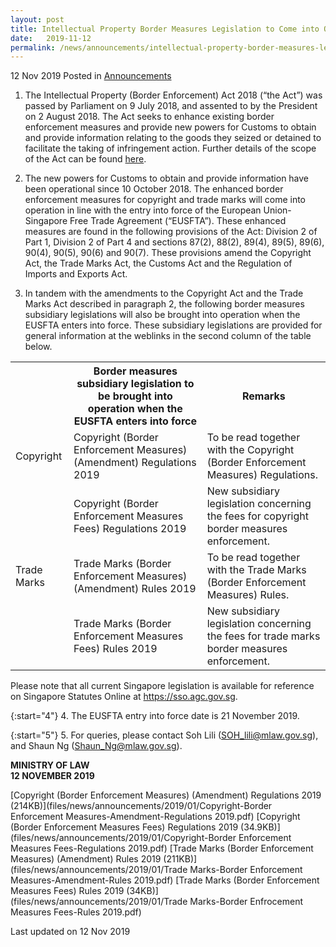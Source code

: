 ```yaml
---
layout: post
title: Intellectual Property Border Measures Legislation to Come into Operation Upon the Entry into Force of the EU-Singapore Free Trade Agreement on 21 November 2019
date:   2019-11-12
permalink: /news/announcements/intellectual-property-border-measures-legislation-comes-into-operation-on-21-nov-2019
---
```


12 Nov 2019 Posted in [Announcements](/news/announcements)


1. The Intellectual Property (Border Enforcement) Act 2018 (“the Act”) was passed by Parliament on 9 July 2018, and assented to by the President on 2 August 2018. The Act seeks to enhance existing border enforcement measures and provide new powers for Customs to obtain and provide information relating to the goods they seized or detained to facilitate the taking of infringement action. Further details of the scope of the Act can be found [here](http://https://app.mlaw.gov.sg/news/press-releases/factsheet-on-intellectual-property--border-enforcement--bill "here").

2. The new powers for Customs to obtain and provide information have been operational since 10 October 2018. The enhanced border enforcement measures for copyright and trade marks will come into operation in line with the entry into force of the European Union-Singapore Free Trade Agreement (“EUSFTA”). These enhanced measures are found in the following provisions of the Act: Division 2 of Part 1, Division 2 of Part 4 and sections 87(2), 88(2), 89(4), 89(5), 89(6), 90(4), 90(5), 90(6) and 90(7). These provisions amend the Copyright Act, the Trade Marks Act, the Customs Act and the Regulation of Imports and Exports Act.

3. In tandem with the amendments to the Copyright Act and the Trade Marks Act described in paragraph 2, the following border measures subsidiary legislations will also be brought into operation when the EUSFTA enters into force. These subsidiary legislations are provided for general information at the weblinks in the second column of the table below.


<table class="table-v">
<tr>
<th></th>
<th>Border measures subsidiary legislation to be brought into operation when the EUSFTA enters into force</th>
<th>Remarks</th>
</tr>
<tr>
<td>Copyright</td>
<td>Copyright (Border Enforcement Measures) (Amendment) Regulations 2019</td>
<td>To be read together with the Copyright (Border Enforcement Measures) Regulations.</td>
</tr>
<tr>
<td></td>
<td>Copyright (Border Enforcement Measures Fees) Regulations 2019</td>
<td>New subsidiary legislation concerning the fees for copyright border measures enforcement.</td>
<tr>
<td>Trade Marks</td>
<td>Trade Marks (Border Enforcement Measures) (Amendment) Rules 2019</td>
<td>To be read together with the Trade Marks (Border Enforcement Measures) Rules.</td>
</tr>
<tr>
<td></td>
<td>Trade Marks (Border Enforcement Measures Fees) Rules 2019</td>
<td>New subsidiary legislation concerning the fees for trade marks border measures enforcement.</td>
</tr>
</table>

Please note that all current Singapore legislation is available for reference on Singapore Statutes Online at https://sso.agc.gov.sg.

{:start="4"} 
4. The EUSFTA entry into force date is 21 November 2019.

{:start="5"} 
5. For queries, please contact Soh Lili (SOH_lili@mlaw.gov.sg), and Shaun Ng (Shaun_Ng@mlaw.gov.sg).

**MINISTRY OF LAW**  
**12 NOVEMBER 2019**

[Copyright (Border Enforcement Measures) (Amendment) Regulations 2019 (214KB)](files/news/announcements/2019/01/Copyright-Border Enforcement Measures-Amendment-Regulations 2019.pdf)
[Copyright (Border Enforcement Measures Fees) Regulations 2019 (34.9KB)](files/news/announcements/2019/01/Copyright-Border Enforcement Measures Fees-Regulations 2019.pdf)
[Trade Marks (Border Enforcement Measures) (Amendment) Rules 2019 (211KB)](files/news/announcements/2019/01/Trade Marks-Border Enforcement Measures-Amendment-Rules 2019.pdf)
[Trade Marks (Border Enforcement Measures Fees) Rules 2019 (34KB)](files/news/announcements/2019/01/Trade Marks-Border Enfrocement Measures Fees-Rules 2019.pdf)

<p class="right-side-updated">Last updated on 12 Nov 2019</p>
